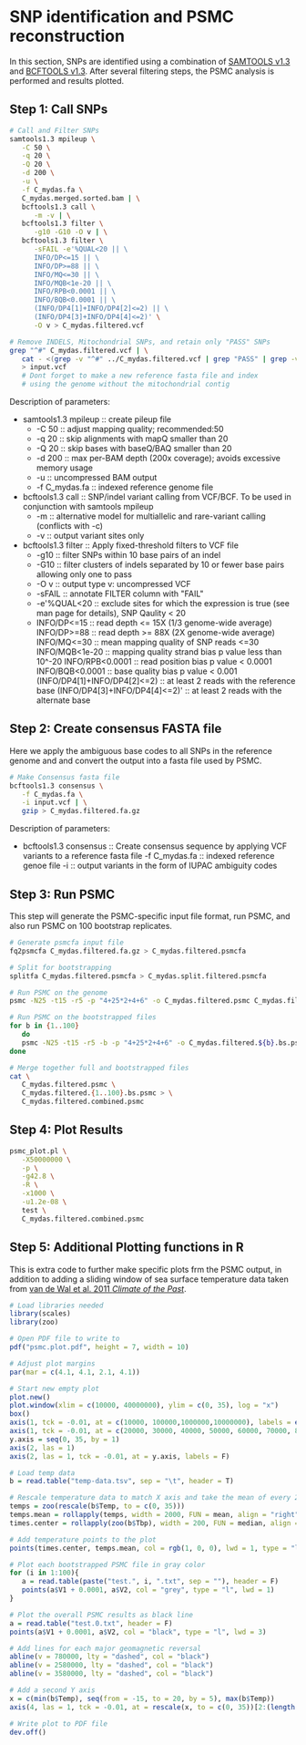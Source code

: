 # SNP identification and PSMC reconstruction
In this section, SNPs are identified using a combination of [SAMTOOLS v1.3](https://github.com/samtools/samtools) and [BCFTOOLS v1.3](http://samtools.github.io/bcftools/).  After several filtering steps, the PSMC analysis is performed and results plotted.

## Step 1:  Call SNPs
```bash
# Call and Filter SNPs
samtools1.3 mpileup \
   -C 50 \
   -q 20 \
   -Q 20 \
   -d 200 \
   -u \
   -f C_mydas.fa \
   C_mydas.merged.sorted.bam | \
   bcftools1.3 call \
      -m -v | \
   bcftools1.3 filter \
      -g10 -G10 -O v | \
   bcftools1.3 filter \
      -sFAIL -e'%QUAL<20 || \
      INFO/DP<=15 || \
      INFO/DP>=88 || \
      INFO/MQ<=30 || \
      INFO/MQB<1e-20 || \
      INFO/RPB<0.0001 || \
      INFO/BQB<0.0001 || \
      (INFO/DP4[1]+INFO/DP4[2]<=2) || \
      (INFO/DP4[3]+INFO/DP4[4]<=2)' \
      -O v > C_mydas.filtered.vcf      

# Remove INDELS, Mitochondrial SNPs, and retain only "PASS" SNPs
grep "^#" C_mydas.filtered.vcf | \
   cat - <(grep -v "^#" ../C_mydas.filtered.vcf | grep "PASS" | grep -v "INDEL" | grep -v "NC_000886.1") \
   > input.vcf
   # Dont forget to make a new reference fasta file and index
   # using the genome without the mitochondrial contig
```
Description of parameters:
- samtools1.3 mpileup  ::  create pileup file
    - -C 50  :: adjust mapping quality; recommended:50
    - -q 20  :: skip alignments with mapQ smaller than 20
    - -Q 20  :: skip bases with baseQ/BAQ smaller than 20
    - -d 200  :: max per-BAM depth (200x coverage); avoids excessive memory usage
    - -u  :: uncompressed BAM output
    - -f C_mydas.fa  :: indexed reference genome file
- bcftools1.3 call  :: SNP/indel variant calling from VCF/BCF. To be used in conjunction with samtools mpileup
    - -m  :: alternative model for multiallelic and rare-variant calling (conflicts with -c)
    - -v  :: output variant sites only
- bcftools1.3 filter  :: Apply fixed-threshold filters to VCF file
    - -g10  :: filter SNPs within 10 base pairs of an indel
    - -G10  :: filter clusters of indels separated by 10 or fewer base pairs allowing only one to pass
    - -O v  :: output type v: uncompressed VCF
    - -sFAIL :: annotate FILTER column with "FAIL"
    - -e'%QUAL<20  :: exclude sites for which the expression is true (see man page for details), SNP Qaulity < 20
    - INFO/DP<=15  :: read depth <= 15X (1/3 genome-wide average)
      INFO/DP>=88  :: read depth >= 88X (2X genome-wide average)
      INFO/MQ<=30  :: mean mapping quality of SNP reads <=30
      INFO/MQB<1e-20  :: mapping quality strand bias p value less than 10^-20
      INFO/RPB<0.0001  :: read position bias p value < 0.0001
      INFO/BQB<0.0001  :: base quality bias p value < 0.001
      (INFO/DP4[1]+INFO/DP4[2]<=2)  :: at least 2 reads with the reference base
      (INFO/DP4[3]+INFO/DP4[4]<=2)'  :: at least 2 reads with the alternate base
      
      
      
## Step 2:  Create consensus FASTA file
Here we apply the ambiguous base codes to all SNPs in the reference genome and and convert the output into a fasta file used by PSMC.

```bash
# Make Consensus fasta file
bcftools1.3 consensus \
   -f C_mydas.fa \
   -i input.vcf | \
   gzip > C_mydas.filtered.fa.gz
```
Description of parameters:
- bcftools1.3 consensus  :: Create consensus sequence by applying VCF variants to a reference fasta file
    -f C_mydas.fa  :: indexed reference genoe file
    -i  :: output variants in the form of IUPAC ambiguity codes



## Step 3:  Run PSMC
This step will generate the PSMC-specific input file format, run PSMC, and also run PSMC on 100 bootstrap replicates.

```bash
# Generate psmcfa input file
fq2psmcfa C_mydas.filtered.fa.gz > C_mydas.filtered.psmcfa

# Split for bootstrapping
splitfa C_mydas.filtered.psmcfa > C_mydas.split.filtered.psmcfa

# Run PSMC on the genome
psmc -N25 -t15 -r5 -p "4+25*2+4+6" -o C_mydas.filtered.psmc C_mydas.filtered.psmcfa

# Run PSMC on the bootstrapped files
for b in {1..100}
   do
   psmc -N25 -t15 -r5 -b -p "4+25*2+4+6" -o C_mydas.filtered.${b}.bs.psmc C_mydas.split.filtered.psmcfa
done

# Merge together full and bootstrapped files
cat \
   C_mydas.filtered.psmc \
   C_mydas.filtered.{1..100}.bs.psmc > \
   C_mydas.filtered.combined.psmc
```



## Step 4: Plot Results

```bash
psmc_plot.pl \
   -X50000000 \
   -p \
   -g42.8 \
   -R \
   -x1000 \
   -u1.2e-08 \
   test \
   C_mydas.filtered.combined.psmc
```


## Step 5:  Additional Plotting functions in R
This is extra code to further make specific plots frm the PSMC output, in addition to adding a sliding window of sea surface temperature data taken from [van de Wal et al. 2011 *Climate of the Past*](https://www.clim-past.net/7/1459/2011/).
```R
# Load libraries needed
library(scales)
library(zoo)

# Open PDF file to write to
pdf("psmc.plot.pdf", height = 7, width = 10)

# Adjust plot margins
par(mar = c(4.1, 4.1, 2.1, 4.1))

# Start new empty plot
plot.new()
plot.window(xlim = c(10000, 40000000), ylim = c(0, 35), log = "x")
box()
axis(1, tck = -0.01, at = c(10000, 100000,1000000,10000000), labels = expression(10^4, 10^5, 10^6, 10^7))
axis(1, tck = -0.01, at = c(20000, 30000, 40000, 50000, 60000, 70000, 80000, 90000, 200000, 300000, 400000, 500000, 600000, 700000, 800000, 900000, 2000000,3000000,4000000,5000000,6000000,7000000,8000000,9000000,20000000,30000000,40000000), labels = F)
y.axis = seq(0, 35, by = 1)
axis(2, las = 1)
axis(2, las = 1, tck = -0.01, at = y.axis, labels = F)

# Load temp data
b = read.table("temp-data.tsv", sep = "\t", header = T)

# Rescale temperature data to match X axis and take the mean of every 2000 year window
temps = zoo(rescale(b$Temp, to = c(0, 35)))
temps.mean = rollapply(temps, width = 2000, FUN = mean, align = "right", by = 200)
times.center = rollapply(zoo(b$Tbp), width = 200, FUN = median, align = "right", by = 200)

# Add temperature points to the plot
points(times.center, temps.mean, col = rgb(1, 0, 0), lwd = 1, type = "l")

# Plot each bootstrapped PSMC file in gray color
for (i in 1:100){
   a = read.table(paste("test.", i, ".txt", sep = ""), header = F)
   points(a$V1 + 0.0001, a$V2, col = "grey", type = "l", lwd = 1)
}

# Plot the overall PSMC results as black line
a = read.table("test.0.txt", header = F)
points(a$V1 + 0.0001, a$V2, col = "black", type = "l", lwd = 3)

# Add lines for each major geomagnetic reversal
abline(v = 780000, lty = "dashed", col = "black")
abline(v = 2580000, lty = "dashed", col = "black")
abline(v = 3580000, lty = "dashed", col = "black")

# Add a second Y axis
x = c(min(b$Temp), seq(from = -15, to = 20, by = 5), max(b$Temp))
axis(4, las = 1, tck = -0.01, at = rescale(x, to = c(0, 35))[2:(length(x) - 1)], labels = seq(from = -15, to = 20, by = 5))

# Write plot to PDF file
dev.off()
```


